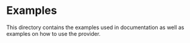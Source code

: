 # Examples

This directory contains the examples used in documentation as well as examples on how to use the provider.
